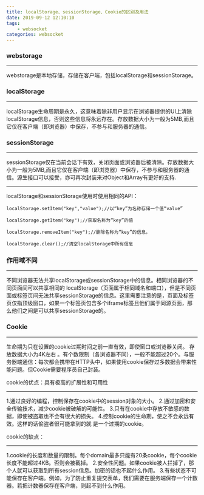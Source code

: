 ```yaml
---
title: localStorage、sessionStorage、Cookie的区别及用法
date: 2019-09-12 12:10:10
tags:
    - websocket
categories: websocket
---
```


### webstorage

------
webstorage是本地存储，存储在客户端，包括localStorage和sessionStorage。

### localStorage

<!-- more -->

----
localStorage生命周期是永久，这意味着除非用户显示在浏览器提供的UI上清除localStorage信息，否则这些信息将永远存在。存放数据大小为一般为5MB,而且它仅在客户端（即浏览器）中保存，不参与和服务器的通信。

### sessionStorage

----
sessionStorage仅在当前会话下有效，关闭页面或浏览器后被清除。存放数据大小为一般为5MB,而且它仅在客户端（即浏览器）中保存，不参与和服务器的通信。源生接口可以接受，亦可再次封装来对Object和Array有更好的支持.


------

localStorage和sessionStorage使用时使用相同的API：
```
localStorage.setItem("key","value");//以“key”为名称存储一个值“value”

localStorage.getItem("key");//获取名称为“key”的值

localStorage.removeItem("key");//删除名称为“key”的信息。

localStorage.clear();​//清空localStorage中所有信息
```

### 作用域不同

-----
不同浏览器无法共享localStorage或sessionStorage中的信息。相同浏览器的不同页面间可以共享相同的 localStorage（页面属于相同域名和端口），但是不同页面或标签页间无法共享sessionStorage的信息。这里需要注意的是，页面及标签页仅指顶级窗口，如果一个标签页包含多个iframe标签且他们属于同源页面，那么他们之间是可以共享sessionStorage的。


### Cookie

----
生命期为只在设置的cookie过期时间之前一直有效，即使窗口或浏览器关闭。 存放数据大小为4K左右 。有个数限制（各浏览器不同），一般不能超过20个。与服务器端通信：每次都会携带在HTTP头中，如果使用cookie保存过多数据会带来性能问题。但Cookie需要程序员自己封装。

cookie的优点：具有极高的扩展性和可用性

-----
1.通过良好的编程，控制保存在cookie中的session对象的大小。
2.通过加密和安全传输技术，减少cookie被破解的可能性。
3.只有在cookie中存放不敏感的数据，即使被盗取也不会有很大的损失。
4.控制cookie的生命期，使之不会永远有效。这样的话偷盗者很可能拿到的就   是一个过期的cookie。

cookie的缺点：

----
1.cookie的长度和数量的限制。每个domain最多只能有20条cookie，每个cookie长度不能超过4KB。否则会被截掉。
2.安全性问题。如果cookie被人拦掉了，那个人就可以获取到所有session信息。加密的话也不起什么作用。
3.有些状态不可能保存在客户端。例如，为了防止重复提交表单，我们需要在服务端保存一个计数器。若把计数器保存在客户端，则起不到什么作用。

